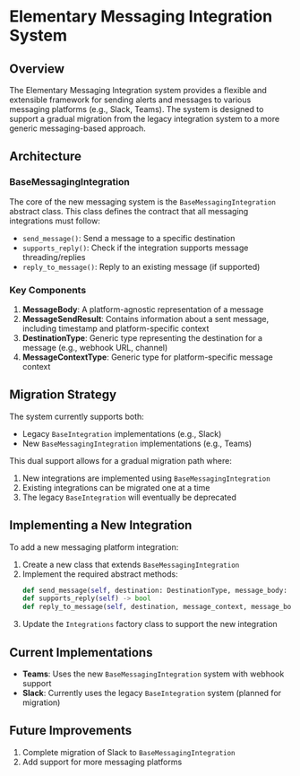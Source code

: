 # Elementary Messaging Integration System

## Overview

The Elementary Messaging Integration system provides a flexible and extensible framework for sending alerts and messages to various messaging platforms (e.g., Slack, Teams). The system is designed to support a gradual migration from the legacy integration system to a more generic messaging-based approach.

## Architecture

### BaseMessagingIntegration

The core of the new messaging system is the `BaseMessagingIntegration` abstract class. This class defines the contract that all messaging integrations must follow:

- `send_message()`: Send a message to a specific destination
- `supports_reply()`: Check if the integration supports message threading/replies
- `reply_to_message()`: Reply to an existing message (if supported)

### Key Components

1. **MessageBody**: A platform-agnostic representation of a message
2. **MessageSendResult**: Contains information about a sent message, including timestamp and platform-specific context
3. **DestinationType**: Generic type representing the destination for a message (e.g., webhook URL, channel)
4. **MessageContextType**: Generic type for platform-specific message context

## Migration Strategy

The system currently supports both:

- Legacy `BaseIntegration` implementations (e.g., Slack)
- New `BaseMessagingIntegration` implementations (e.g., Teams)

This dual support allows for a gradual migration path where:

1. New integrations are implemented using `BaseMessagingIntegration`
2. Existing integrations can be migrated one at a time
3. The legacy `BaseIntegration` will eventually be deprecated

## Implementing a New Integration

To add a new messaging platform integration:

1. Create a new class that extends `BaseMessagingIntegration`
2. Implement the required abstract methods:
   ```python
   def send_message(self, destination: DestinationType, message_body: MessageBody) -> MessageSendResult
   def supports_reply(self) -> bool
   def reply_to_message(self, destination, message_context, message_body) -> MessageSendResult  # if supported
   ```
3. Update the `Integrations` factory class to support the new integration

## Current Implementations

- **Teams**: Uses the new `BaseMessagingIntegration` system with webhook support
- **Slack**: Currently uses the legacy `BaseIntegration` system (planned for migration)

## Future Improvements

1. Complete migration of Slack to `BaseMessagingIntegration`
2. Add support for more messaging platforms
